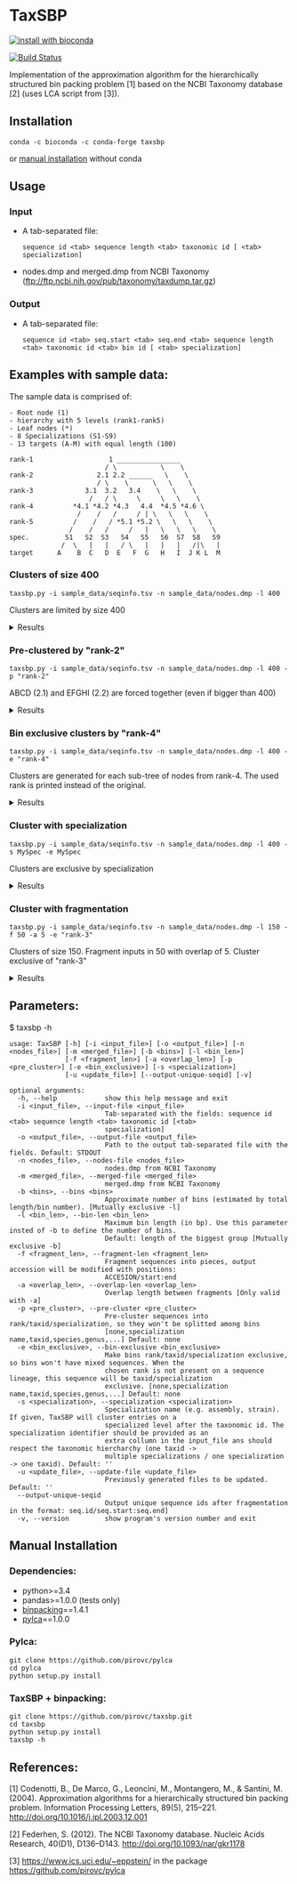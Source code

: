 # TaxSBP

[![install with bioconda](https://img.shields.io/badge/install%20with-bioconda-brightgreen.svg?style=flat)](http://bioconda.github.io/recipes/taxsbp/README.html)

[![Build Status](https://travis-ci.org/pirovc/taxsbp.svg?branch=master)](https://travis-ci.org/pirovc/taxsbp) 

Implementation of the approximation algorithm for the hierarchically structured bin packing problem [1] based on the NCBI Taxonomy database [2] (uses LCA script from [3]).

## Installation

```shh
conda -c bioconda -c conda-forge taxsbp
```
or [manual installation](#manual-installation) without conda

## Usage

### Input

 * A tab-separated file:
	
	`sequence id <tab> sequence length <tab> taxonomic id [ <tab> specialization]`
 
 * nodes.dmp and merged.dmp from NCBI Taxonomy (ftp://ftp.ncbi.nih.gov/pub/taxonomy/taxdump.tar.gz)

### Output 

 * A tab-separated file:

 	`sequence id <tab> seq.start <tab> seq.end <tab> sequence length <tab> taxonomic id <tab> bin id [ <tab> specialization] `

## Examples with sample data:

The sample data is comprised of:

	- Root node (1)
	- hierarchy with 5 levels (rank1-rank5)
	- Leaf nodes (*)
	- 8 Specializations (S1-S9)
	- 13 targets (A-M) with equal length (100) 

	rank-1                   1 ________________
	                        / \           \    \
	rank-2                2.1 2.2 ______   \    \
	                      / \    \      \   \    \
	rank-3             3.1  3.2   3.4    \   \    \
	                    /   / \     \     \   \    \
	rank-4          *4.1 *4.2 *4.3   4.4  *4.5 *4.6 \
	                 /    /   /     / | \   \   \    \
	rank-5          /    /   / *5.1 *5.2 \   \   \    \
	               /    /   /     /   |   \   \   \    \
	spec.         S1   S2  S3   S4   S5   S6  S7  S8   S9
	             /  \   |   |   / \   |   |   |   /|\   |
	target      A    B  C   D  E   F  G   H   I  J K L  M

### Clusters of size 400

	taxsbp.py -i sample_data/seqinfo.tsv -n sample_data/nodes.dmp -l 400

Clusters are limited by size 400

<details>
  <summary>Results</summary>

	F	1	100	100	5.1	0
	E	1	100	100	5.1	0
	H	1	100	100	4.4	0
	G	1	100	100	5.2	0
	D	1	100	100	4.3	1
	C	1	100	100	4.2	1
	B	1	100	100	4.1	1
	A	1	100	100	4.1	1
	L	1	100	100	4.6	2
	K	1	100	100	4.6	2
	J	1	100	100	4.6	2
	M	1	100	100	1	2
	I	1	100	100	4.5	3

</details>

### Pre-clustered by "rank-2"

	taxsbp.py -i sample_data/seqinfo.tsv -n sample_data/nodes.dmp -l 400 -p "rank-2"

ABCD (2.1) and EFGHI (2.2) are forced together (even if bigger than 400)

<details>
  <summary>Results</summary>

	I	1	100	100	4.5	0
	G	1	100	100	5.2	0
	E	1	100	100	5.1	0
	F	1	100	100	5.1	0
	H	1	100	100	4.4	0
	C	1	100	100	4.2	1
	D	1	100	100	4.3	1
	A	1	100	100	4.1	1
	B	1	100	100	4.1	1
	J	1	100	100	4.6	2
	K	1	100	100	4.6	2
	L	1	100	100	4.6	2
	M	1	100	100	1	2

</details>

### Bin exclusive clusters by "rank-4"

	taxsbp.py -i sample_data/seqinfo.tsv -n sample_data/nodes.dmp -l 400 -e "rank-4"

Clusters are generated for each sub-tree of nodes from rank-4. The used rank is printed instead of the original.

<details>
  <summary>Results</summary>

	F	1	100	100	4.4	0
	E	1	100	100	4.4	0
	H	1	100	100	4.4	0
	G	1	100	100	4.4	0
	L	1	100	100	4.6	1
	K	1	100	100	4.6	1
	J	1	100	100	4.6	1
	B	1	100	100	4.1	2
	A	1	100	100	4.1	2
	I	1	100	100	4.5	3
	D	1	100	100	4.3	4
	C	1	100	100	4.2	5
	M	1	100	100	1	6

</details>

### Cluster with specialization

	taxsbp.py -i sample_data/seqinfo.tsv -n sample_data/nodes.dmp -l 400 -s MySpec -e MySpec

Clusters are exclusive by specialization

<details>
  <summary>Results</summary>

	L	1	100	100	4.6	0	S8
	K	1	100	100	4.6	0	S8
	J	1	100	100	4.6	0	S8
	F	1	100	100	5.1	1	S4
	E	1	100	100	5.1	1	S4
	B	1	100	100	4.1	2	S1
	A	1	100	100	4.1	2	S1
	G	1	100	100	5.2	3	S5
	D	1	100	100	4.3	4	S3
	M	1	100	100	1	5	S9
	H	1	100	100	4.4	6	S6
	I	1	100	100	4.5	7	S7
	C	1	100	100	4.2	8	S2

</details>

### Cluster with fragmentation

	taxsbp.py -i sample_data/seqinfo.tsv -n sample_data/nodes.dmp -l 150 -f 50 -a 5 -e "rank-3"

Clusters of size 150. Fragment inputs in 50 with overlap of 5. Cluster exclusive of "rank-3"

<details>
  <summary>Results</summary>

	F	1	55	55	3.4	0
	E	1	55	55	3.4	0
	B	1	55	55	3.1	1
	A	1	55	55	3.1	1
	L	1	55	55	4.6	2
	K	1	55	55	4.6	2
	G	1	55	55	3.4	3
	G	51	100	50	3.4	3
	H	1	55	55	3.4	4
	H	51	100	50	3.4	4
	D	1	55	55	3.2	5
	D	51	100	50	3.2	5
	C	1	55	55	3.2	6
	C	51	100	50	3.2	6
	I	1	55	55	4.5	7
	I	51	100	50	4.5	7
	J	1	55	55	4.6	8
	L	51	100	50	4.6	8
	M	1	55	55	1	9
	M	51	100	50	1	9
	F	51	100	50	3.4	10
	E	51	100	50	3.4	10
	B	51	100	50	3.1	11
	A	51	100	50	3.1	11
	K	51	100	50	4.6	12
	J	51	100	50	4.6	12

</details>

## Parameters:

$ taxsbp -h

	usage: TaxSBP [-h] [-i <input_file>] [-o <output_file>] [-n <nodes_file>] [-m <merged_file>] [-b <bins>] [-l <bin_len>]
	              [-f <fragment_len>] [-a <overlap_len>] [-p <pre_cluster>] [-e <bin_exclusive>] [-s <specialization>]
	              [-u <update_file>] [--output-unique-seqid] [-v]

	optional arguments:
	  -h, --help            show this help message and exit
	  -i <input_file>, --input-file <input_file>
	                        Tab-separated with the fields: sequence id <tab> sequence length <tab> taxonomic id [<tab>
	                        specialization]
	  -o <output_file>, --output-file <output_file>
	                        Path to the output tab-separated file with the fields. Default: STDOUT
	  -n <nodes_file>, --nodes-file <nodes_file>
	                        nodes.dmp from NCBI Taxonomy
	  -m <merged_file>, --merged-file <merged_file>
	                        merged.dmp from NCBI Taxonomy
	  -b <bins>, --bins <bins>
	                        Approximate number of bins (estimated by total length/bin number). [Mutually exclusive -l]
	  -l <bin_len>, --bin-len <bin_len>
	                        Maximum bin length (in bp). Use this parameter insted of -b to define the number of bins.
	                        Default: length of the biggest group [Mutually exclusive -b]
	  -f <fragment_len>, --fragment-len <fragment_len>
	                        Fragment sequences into pieces, output accession will be modified with positions:
	                        ACCESION/start:end
	  -a <overlap_len>, --overlap-len <overlap_len>
	                        Overlap length between fragments [Only valid with -a]
	  -p <pre_cluster>, --pre-cluster <pre_cluster>
	                        Pre-cluster sequences into rank/taxid/specialization, so they won't be splitted among bins
	                        [none,specialization name,taxid,species,genus,...] Default: none
	  -e <bin_exclusive>, --bin-exclusive <bin_exclusive>
	                        Make bins rank/taxid/specialization exclusive, so bins won't have mixed sequences. When the
	                        chosen rank is not present on a sequence lineage, this sequence will be taxid/specialization
	                        exclusive. [none,specialization name,taxid,species,genus,...] Default: none
	  -s <specialization>, --specialization <specialization>
	                        Specialization name (e.g. assembly, strain). If given, TaxSBP will cluster entries on a
	                        specialized level after the taxonomic id. The specialization identifier should be provided as an
	                        extra collumn in the input_file ans should respect the taxonomic hiercharchy (one taxid ->
	                        multiple specializations / one specialization -> one taxid). Default: ''
	  -u <update_file>, --update-file <update_file>
	                        Previously generated files to be updated. Default: ''
	  --output-unique-seqid
	                        Output unique sequence ids after fragmentation in the format: seq.id/seq.start:seq.end]
	  -v, --version         show program's version number and exit

## Manual Installation

### Dependencies:

- python>=3.4
- pandas>=1.0.0 (tests only)
- [binpacking](https://pypi.org/project/binpacking/)==1.4.1
- [pylca](https://github.com/pirovc/pylca)==1.0.0

### Pylca:

```shh
git clone https://github.com/pirovc/pylca
cd pylca
python setup.py install
```

### TaxSBP + binpacking:

```shh
git clone https://github.com/pirovc/taxsbp.git
cd taxsbp
python setup.py install
taxsbp -h
```


References:
-----------

[1] Codenotti, B., De Marco, G., Leoncini, M., Montangero, M., & Santini, M. (2004). Approximation algorithms for a hierarchically structured bin packing problem. Information Processing Letters, 89(5), 215–221. http://doi.org/10.1016/j.ipl.2003.12.001

[2] Federhen, S. (2012). The NCBI Taxonomy database. Nucleic Acids Research, 40(D1), D136–D143. http://doi.org/10.1093/nar/gkr1178

[3] https://www.ics.uci.edu/~eppstein/ in the package https://github.com/pirovc/pylca
